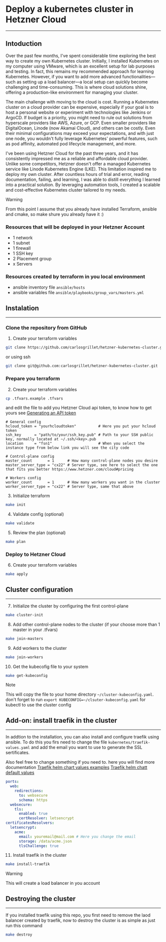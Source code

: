 # Deploy a kubernetes cluster in Hetzner Cloud
---
## Intoduction
Over the past few months, I've spent considerable time exploring the best way to create my own Kubernetes cluster. 
Initially, I installed Kubernetes on my computer using VMware, which is an excellent setup for lab purposes and testing. 
In fact, this remains my recommended approach for learning Kubernetes. However, if you want to add more 
advanced functionalities—such as setting up a load balancer—a local setup can quickly become challenging 
and time-consuming. This is where cloud solutions shine, offering a production-like environment for managing your cluster.

The main challenge with moving to the cloud is cost. Running a Kubernetes cluster on a cloud provider can be expensive, 
especially if your goal is to host a personal website or experiment with technologies like Jenkins or ArgoCD. 
If budget is a priority, you might need to rule out solutions from hyperscale providers like AWS, Azure, or GCP. 
Even smaller providers like DigitalOcean, Linode (now Akamai Cloud), and others can be costly. 
Even their minimal configurations may exceed your expectations, and with just one node, you wouldn't 
fully leverage Kubernetes' powerful features, such as pod affinity, automated pod lifecycle management, and more.

I've been using Hetzner Cloud for the past three years, and it has consistently impressed me as a reliable and 
affordable cloud provider. Unlike some competitors, Hetzner doesn't offer a managed Kubernetes service like Linode 
Kubernetes Engine (LKE). This limitation inspired me to deploy my own cluster. After countless hours of trial and error, 
reading documentation, failing, and learning, I was able to distill everything I learned into a practical solution. 
By leveraging automation tools, I created a scalable and cost-effective Kubernetes cluster tailored to my needs.

> [!WARNING]
> From this point I assume that you already have installed Terraform, ansible and cmake, so make shure you already have it :)

### Resources that will be deployed in your Hetzner Account
- 1 network 
- 1 subnet
- 1 firewall
- 1 SSH key
- 2 Placement group
- x Servers

### Resources created by terraform in you local environment
- ansible inventory file `ansible/hosts`
- ansible variables file `ansible/playbooks/group_vars/masters.yml`

## Instalation
---

### Clone the repository from GitHub
1. Create your terraform variables
```bash
git clone https://github.com/carlosgrillet/hetzner-kubernetes-cluster.git
```
or using ssh
```bash
git clone git@github.com:carlosgrillet/hetzner-kubernetes-cluster.git
```

### Prepare you terraform
2. Create your terraform variables
```bash
cp .tfvars.example .tfvars
```
and edit the file to add you Hetzner Cloud api token, to know how to get yours see [Generating an API token](https://docs.hetzner.com/cloud/api/getting-started/generating-api-token/)

```hcl
# General config
hcloud_token = "yourhcloudtoken"          # Here you put your hcloud token
ssh_key      = "path/to/your/ssh_key.pub" # Path to your SSH public key, normally located at ~/.ssh/<key>.pub
location     = "fsn1"                     # When you select the instance type from below link you will see the city code

# Control-plane config
master_count       = 1      # How many control-plane nodes you desire
master_server_type = "cx22" # Server type, see here to select the one that fits you better https://www.hetzner.com/cloud#pricing

# Workers config
worker_count       = 1      # How many workers you want in the cluster
worker_server_type = "cx22" # Server type, same that above

```

3. Initialize terraform
```bash
make init
```

4. Validate config (optional)
```bash
make validate
```

5. Review the plan (optional)
```bash
make plan
```

### Deploy to Hetzner Cloud
6. Create your terraform variables
```bash
make apply
```

## Cluster configuration
---
7. Initialize the cluster by configuring the first control-plane
```bash
make cluster-init
```

8. Add other control-plane nodes to the cluster (if your choose more than 1 master in your .tfvars)
```bash
make join-masters
```

9. Add workers to the cluster
```bash
make join-workers
```

10. Get the kubecofig file to your system
```bash
make get-kubeconfig
```
> [!NOTE]
> This will copy the file to your home directory `~/cluster-kubeconfig.yaml`.
> don't forget to run `export KUBECONFIG=~/clsuter-kubeconfig.yaml` for kubectl to use the cluster config


## Add-on: install traefik in the cluster
---
In addtion to the installation, you can also install and configure traefik using ansible. To do this you firs 
need to change the file `kubernetes/traefik-values.yaml` and add the email you want to use to generate the SSL 
sertificates.

Also feel free to change something if you need to. here you will find more documentation
[Traefik helm chart values examples](https://github.com/traefik/traefik-helm-chart/blob/master/EXAMPLES.md)
[Traefik helm chatt default values](https://github.com/traefik/traefik-helm-chart/blob/master/traefik/values.yaml)


```yaml
ports:
  web:
    redirections:
      to: websecure
      schema: https
  websecure:
    tls:
      enabled: true
      certResolver: letsencrypt
certificatesResolvers:
  letsencrypt:
    acme:
      email: youremail@mail.com # Here you change the email
      storage: /data/acme.json
      tlsChallenge: true
```

11. Install traefik in the cluster
```bash
make install-traefik
```
> [!WARNING]
> This will create a load balancer in you account

## Destroying the cluster
---
If you installed traefik using this repo, you first need to remove the laod balancer created by traefik, now 
to destroy the cluster is as simple as just run this command
```bash
make destroy
```
